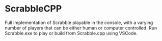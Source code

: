 # ScrabbleCPP
Full implementation of Scrabble playable in the console, with a varying number of players that can be either human or computer controlled.
Run Scrabble.exe to play or build from Scrabble.cpp using VSCode.
